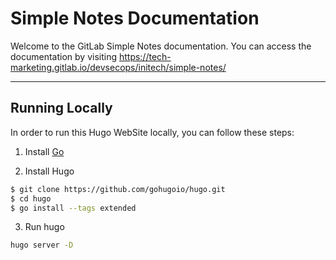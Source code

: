 # Simple Notes Documentation

Welcome to the GitLab Simple Notes documentation. You can access the
documentation by visiting https://tech-marketing.gitlab.io/devsecops/initech/simple-notes/

---

## Running Locally

In order to run this Hugo WebSite locally, you can follow these
steps:

1. Install [Go](https://go.dev/)

2. Install Hugo

```bash
$ git clone https://github.com/gohugoio/hugo.git
$ cd hugo
$ go install --tags extended
```

3. Run hugo

```bash
hugo server -D
```